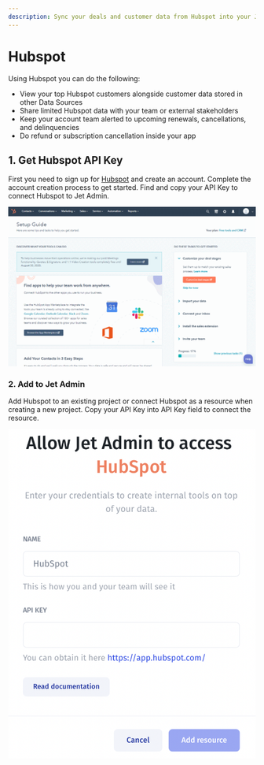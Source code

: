 ```yaml
---
description: Sync your deals and customer data from Hubspot into your Jet app
---
```


# Hubspot

Using Hubspot you can do the following:

* View your top Hubspot customers alongside customer data stored in other Data Sources
* Share limited Hubspot data with your team or external stakeholders
* Keep your account team alerted to upcoming renewals, cancellations, and delinquencies
* Do refund or subscription cancellation inside your app

## 1. Get Hubspot API Key

First you need to sign up for [Hubspot](https://www.hubspot.com/) and create an account. Complete the account creation process to get started. Find and copy your API Key to connect Hubspot to Jet Admin.

![](<../../.gitbook/assets/GIF (171).gif>)

### 2. Add to Jet Admin

Add Hubspot to an existing project or connect Hubspot as a resource when creating a new project. Copy your API Key into API Key field to connect the resource.&#x20;

![](<../../.gitbook/assets/image (834).png>)



